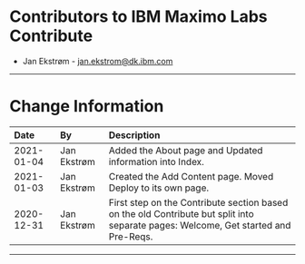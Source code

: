 
# Contributors to IBM Maximo Labs Contribute

- Jan Ekstrøm - <jan.ekstrom@dk.ibm.com>

---

# Change Information

|Date     |By             | Description                                           |
|:--------|:--------------|:------------------------------------------------------|
|2021-01-04|Jan Ekstrøm|Added the About page and Updated information into Index. |
|2021-01-03|Jan Ekstrøm|Created the Add Content page. Moved Deploy to its own page.|
|2020-12-31|Jan Ekstrøm|First step on the Contribute section based on the old Contribute but split into separate pages: Welcome, Get started and Pre-Reqs. |

---
